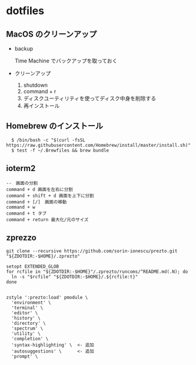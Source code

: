 # dotfiles

## MacOS のクリーンアップ

* backup

  Time Machine でバックアップを取っておく

* クリーンアップ

  1. shutdown
  1. command + r
  1. ディスクユーティリティを使ってディスク中身を削除する
  1. 再インストール

## Homebrew のインストール

```
  $ /bin/bash -c "$(curl -fsSL https://raw.githubusercontent.com/Homebrew/install/master/install.sh)"
  $ test -f ~/.Brewfiles && brew bundle
```

## ioterm2

```
--　画面の分割
command + d 画面を左右に分割
command + shift + d 画面を上下に分割
command + [/]　画面の移動
command + w
command + t タブ
command + return 最大化/元のサイズ
```

## zprezzo

```
git clone --recursive https://github.com/sorin-ionescu/prezto.git "${ZDOTDIR:-$HOME}/.zprezto"
```

```
setopt EXTENDED_GLOB
for rcfile in "${ZDOTDIR:-$HOME}"/.zprezto/runcoms/^README.md(.N); do
  ln -s "$rcfile" "${ZDOTDIR:-$HOME}/.${rcfile:t}"
done


zstyle ':prezto:load' pmodule \
  'environment' \
  'terminal' \
  'editor' \
  'history' \
  'directory' \
  'spectrum' \
  'utility' \
  'completion' \
  'syntax-highlighting' \  <- 追加
  'autosuggestions' \      <- 追加
  'prompt' \
```
